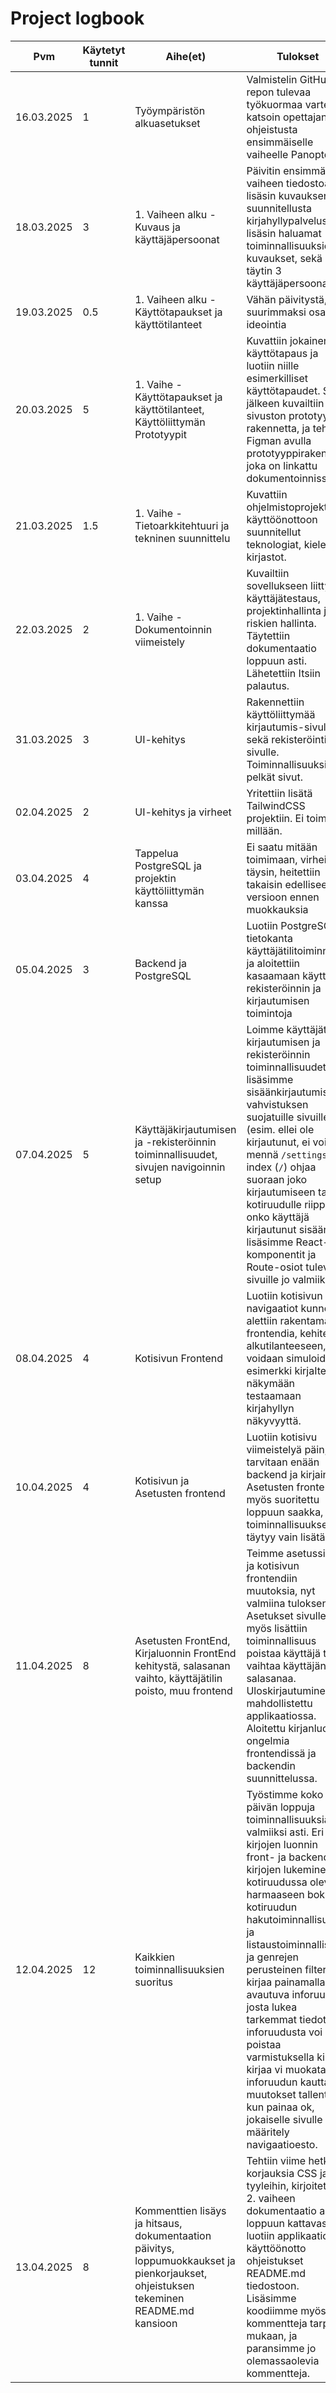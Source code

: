 # Project logbook

| Pvm | Käytetyt tunnit | Aihe(et) | Tulokset |
|---|---|---|---|
| 16.03.2025 | 1 | Työympäristön alkuasetukset | Valmistelin GitHub repon tulevaa työkuormaa varten ja katsoin opettajan ohjeistusta ensimmäiselle vaiheelle Panoptosta | 
| 18.03.2025 | 3 | 1. Vaiheen alku - Kuvaus ja käyttäjäpersoonat | Päivitin ensimmäisen vaiheen tiedostoa, lisäsin kuvauksen suunnitellusta kirjahyllypalvelusta, lisäsin haluamat toiminnallisuuksien kuvaukset, sekä täytin 3 käyttäjäpersoonaa | 
| 19.03.2025 | 0.5 | 1. Vaiheen alku - Käyttötapaukset ja käyttötilanteet | Vähän päivitystä, suurimmaksi osaksi ideointia | 
| 20.03.2025 | 5 | 1. Vaihe - Käyttötapaukset ja käyttötilanteet, Käyttöliittymän Prototyypit | Kuvattiin jokainen käyttötapaus ja luotiin niille esimerkilliset käyttötapaudet. Sen jälkeen kuvailtiin sivuston prototyypin rakennetta, ja tehtiin Figman avulla prototyyppirakenne, joka on linkattu dokumentoinnissa. | 
| 21.03.2025 | 1.5 | 1. Vaihe - Tietoarkkitehtuuri ja tekninen suunnittelu | Kuvattiin ohjelmistoprojektin käyttöönottoon suunnitellut teknologiat, kielet ja kirjastot. | 
| 22.03.2025 | 2 | 1. Vaihe - Dokumentoinnin viimeistely | Kuvailtiin sovellukseen liittyvä käyttäjätestaus, projektinhallinta ja riskien hallinta. Täytettiin dokumentaatio loppuun asti. Lähetettiin Itsiin palautus. | 
| 31.03.2025 | 3 | UI-kehitys | Rakennettiin käyttöliittymää kirjautumis-sivulle sekä rekisteröinti-sivulle. Toiminnallisuuksia ei, pelkät sivut. | 
| 02.04.2025 | 2 | UI-kehitys ja virheet | Yritettiin lisätä TailwindCSS projektiin. Ei toiminut millään. | 
| 03.04.2025 | 4 | Tappelua PostgreSQL ja projektin käyttöliittymän kanssa | Ei saatu mitään toimimaan, virheitä täysin, heitettiin takaisin edelliseen versioon ennen muokkauksia |
| 05.04.2025 | 3 | Backend ja PostgreSQL | Luotiin PostgreSQL-tietokanta käyttäjätilitoiminnalle ja aloitettiin kasaamaan käyttäjän rekisteröinnin ja kirjautumisen toimintoja |
| 07.04.2025 | 5 | Käyttäjäkirjautumisen ja -rekisteröinnin toiminnallisuudet, sivujen navigoinnin setup | Loimme käyttäjätilille kirjautumisen ja rekisteröinnin toiminnallisuudet, lisäsimme sisäänkirjautumisen vahvistuksen suojatuille sivuille (esim. ellei ole kirjautunut, ei voi mennä `/settings`), index (`/`) ohjaa suoraan joko kirjautumiseen tai kotiruudulle riippuen onko käyttäjä kirjautunut sisään, lisäsimme React-komponentit ja Route-osiot tuleville sivuille jo valmiiksi. | 
| 08.04.2025 | 4 | Kotisivun Frontend | Luotiin kotisivun navigaatiot kunnolla, alettiin rakentamaan frontendia, kehitettiin alkutilanteeseen, voidaan simuloida esimerkki kirjaItemi näkymään testaamaan kirjahyllyn näkyvyyttä. |
| 10.04.2025 | 4 | Kotisivun ja Asetusten frontend | Luotiin kotisivu viimeistelyä päin, tarvitaan enään backend ja kirjainfot. Asetusten frontend myös suoritettu loppuun saakka, toiminnallisuukset täytyy vain lisätä. |
| 11.04.2025 | 8 | Asetusten FrontEnd, Kirjaluonnin FrontEnd kehitystä, salasanan vaihto, käyttäjätilin poisto, muu frontend | Teimme asetussivun ja kotisivun frontendiin muutoksia, nyt valmiina tuloksena. Asetukset sivulle myös lisättiin toiminnallisuus poistaa käyttäjä tai vaihtaa käyttäjän salasanaa. Uloskirjautuminen mahdollistettu applikaatiossa. Aloitettu kirjanluontia, ongelmia frontendissä ja backendin suunnittelussa. |
| 12.04.2025 | 12 | Kaikkien toiminnallisuuksien suoritus | Työstimme koko päivän loppuja toiminnallisuuksia valmiiksi asti. Eri juuri kirjojen luonnin front- ja backend, kirjojen lukeminen kotiruudussa olevaan harmaaseen boksiin, kotiruudun hakutoiminnallisuus, ja listaustoiminnallisuus, ja genrejen perusteinen filter, kirjaa painamalla avautuva inforuutu josta lukea tarkemmat tiedot, inforuudusta voi poistaa varmistuksella kirjan, kirjaa vi muokata inforuudun kautta, ja muutokset tallentuvat kun painaa ok, jokaiselle sivulle määritely navigaatioesto. | 
| 13.04.2025 | 8 | Kommenttien lisäys ja hitsaus, dokumentaation päivitys, loppumuokkaukset ja pienkorjaukset, ohjeistuksen tekeminen README.md kansioon | Tehtiin viime hetken korjauksia CSS ja tyyleihin, kirjoitettiin 2. vaiheen dokumentaatio alusta loppuun kattavasti ja luotiin applikaation käyttöönotto ohjeistukset README.md tiedostoon. Lisäsimme koodiimme myös kommentteja tarpeen mukaan, ja paransimme jo olemassaolevia kommentteja. |

